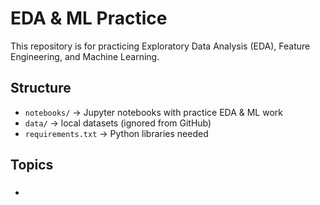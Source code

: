 # EDA & ML Practice

This repository is for practicing Exploratory Data Analysis (EDA), Feature Engineering, and Machine Learning.

## Structure
- `notebooks/` → Jupyter notebooks with practice EDA & ML work
- `data/` → local datasets (ignored from GitHub)
- `requirements.txt` → Python libraries needed

## Topics
- ### 